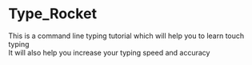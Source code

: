 # Type_Rocket
This is a command line typing tutorial which will help you to learn touch typing<br>
It will also help you increase your typing speed and accuracy
